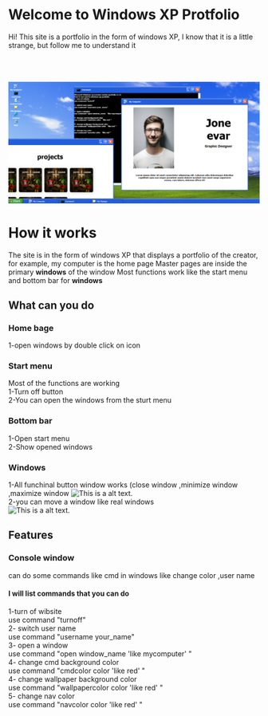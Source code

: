 # Welcome to Windows XP  Protfolio

Hi! This site is a portfolio in the form of windows XP, I know that it is a little strange, but follow me to understand it<br /><br /><br /><br />

![This is a alt text.](/assits/555.png "")



# How it works

The site is in the form of windows XP that displays a portfolio of the creator, 
for example, my computer is the home page
Master pages are inside the primary **windows** of the window
Most functions work like the start menu and bottom bar for **windows**

## What can you do
### Home bage 
1-open windows by double click on icon
### Start menu
Most of the functions are working <br />
1-Turn off button<br />
2-You can open the windows from the sturt menu
### Bottom bar
1-Open start menu <br />
2-Show opened windows<br />
### Windows 
1-All funchinal button window works (close window ,minimize window ,maximize window ![This is a alt text.](/image/sample.png "")<br />
2-you can move a window like real windows<br />
![This is a alt text.](/image/sample.png "")
## Features

### Console window
can do some commands like cmd in windows like change color ,user name 
#### I will list commands that you can do
 1-turn of wibsite <br />
use command "turnoff"<br />
2- switch user name <br />
use command "username your_name"<br />
3- open a window<br />
use command "open window_name   'like mycomputer'  "<br />
4- change cmd background color<br />
use command "cmdcolor color  'like red'  "<br />
4- change wallpaper background color<br />
use command "wallpapercolor color  'like red' "<br />
5- change nav color<br />
use command "navcolor color  'like red' " <br />
